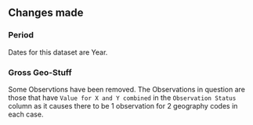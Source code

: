 ## Changes made

### Period

Dates for this dataset are Year.

### Gross Geo-Stuff

Some Observtions have been removed.
The Observations in question are those that have `Value for X and Y combined` in the `Observation Status` column as it causes there to be 1 observation for 2 geography codes in each case. 

